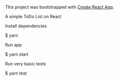 This project was bootstrapped with [Create React App](https://github.com/facebookincubator/create-react-app).

A simple ToDo List on React

Install dependencies

$ yarn

Run app

$ yarn start

Run very basic tests

$ yarn test

